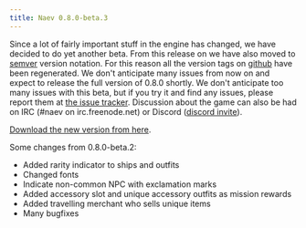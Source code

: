 ```yaml
---
title: Naev 0.8.0-beta.3
---
```


Since a lot of fairly important stuff in the engine has changed, we have
decided to do yet another beta. From this release on we have also moved to
[semver](https://semver.org/) version notation. For this reason all the version
tags on [github](https://github.com/naev/naev/) have been regenerated. We don't
anticipate many issues from now on and expect to release the full version of
0.8.0 shortly.  We don't anticipate too many issues with this beta, but if you
try it and find any issues, please report them at [the issue
tracker](https://github.com/naev/naev/issues). Discussion about the game can
also be had on IRC (#naev on irc.freenode.net) or Discord ([discord
invite](https://discord.com/invite/nd2M5BR)).

[Download the new version from here](https://github.com/naev/naev/releases/tag/v0.8.0-beta.3).

Some changes from 0.8.0-beta.2:

* Added rarity indicator to ships and outfits
* Changed fonts
* Indicate non-common NPC with exclamation marks
* Added accessory slot and unique accessory outfits as mission rewards
* Added travelling merchant who sells unique items
* Many bugfixes
